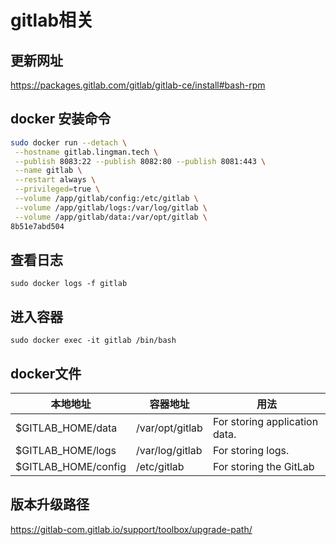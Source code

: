 # gitlab相关

## 更新网址

<https://packages.gitlab.com/gitlab/gitlab-ce/install#bash-rpm>

## docker 安装命令

```sh
sudo docker run --detach \
 --hostname gitlab.lingman.tech \
 --publish 8083:22 --publish 8082:80 --publish 8081:443 \
 --name gitlab \
 --restart always \
 --privileged=true \
 --volume /app/gitlab/config:/etc/gitlab \
 --volume /app/gitlab/logs:/var/log/gitlab \
 --volume /app/gitlab/data:/var/opt/gitlab \
8b51e7abd504
```

## 查看日志

```shell
sudo docker logs -f gitlab
```

## 进入容器

```shell
sudo docker exec -it gitlab /bin/bash
```

## docker文件

|本地地址|容器地址|用法|
|--|--|--|
|$GITLAB_HOME/data|/var/opt/gitlab|For storing application data.|
|$GITLAB_HOME/logs| /var/log/gitlab| For storing logs.
|$GITLAB_HOME/config| /etc/gitlab| For storing the GitLab  

## 版本升级路径

<https://gitlab-com.gitlab.io/support/toolbox/upgrade-path/>
